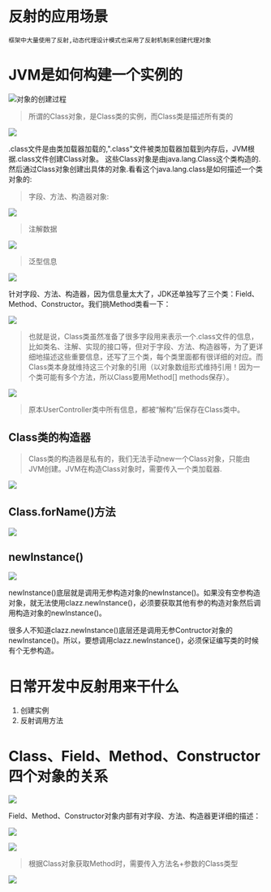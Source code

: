 # 反射的应用场景

    框架中大量使用了反射,动态代理设计模式也采用了反射机制来创建代理对象
    
# JVM是如何构建一个实例的

![对象的创建过程](../pics/JVM是如何构建一个实例的.jpg)

>所谓的Class对象，是Class类的实例，而Class类是描述所有类的

![](../pics/Class对象图解.jpg)

.class文件是由类加载器加载的,".class"文件被类加载器加载到内存后，JVM根据.class文件创建Class对象。
这些Class对象是由java.lang.Class这个类构造的.然后通过Class对象创建出具体的对象.看看这个java.lang.class是如何描述一个类对象的:

>字段、方法、构造器对象:

![](../pics/Class类.jpg)

>注解数据

![](../pics/Class类02.png)

>泛型信息

![](../pics/Class类03.png)

针对字段、方法、构造器，因为信息量太大了，JDK还单独写了三个类：Field、Method、Constructor。我们挑Method类看一下：

![](../pics/Class类-Method.jpg)

>也就是说，Class类虽然准备了很多字段用来表示一个.class文件的信息，比如类名、注解、实现的接口等，但对于字段、方法、构造器等，为了更详细地描述这些重要信息，还写了三个类，每个类里面都有很详细的对应。而Class类本身就维持这三个对象的引用（以对象数组形式维持引用！因为一个类可能有多个方法，所以Class要用Method[] methods保存）。

![](../pics/Class-Method-图解.jpg)

>原本UserController类中所有信息，都被“解构”后保存在Class类中。

## Class类的构造器

>Class类的构造器是私有的，我们无法手动new一个Class对象，只能由JVM创建。JVM在构造Class对象时，需要传入一个类加载器.

![](../pics/Class的构造器.jpg)

## Class.forName()方法

![](../pics/Class.forName()方法.jpg)

## newInstance()

![](../pics/Class-newInstance().jpg)

newInstance()底层就是调用无参构造对象的newInstance()。如果没有空参构造对象，就无法使用clazz.newInstance()，必须要获取其他有参的构造对象然后调用构造对象的newInstance()。

很多人不知道clazz.newInstance()底层还是调用无参Contructor对象的newInstance()。所以，要想调用clazz.newInstance()，必须保证编写类的时候有个无参构造。

# 日常开发中反射用来干什么

1. 创建实例
2. 反射调用方法

# Class、Field、Method、Constructor四个对象的关系

![](../pics/b.jpg)

Field、Method、Constructor对象内部有对字段、方法、构造器更详细的描述：

![](../pics/a.jpg)

![](../pics/Class类中的信息描述.jpg)

>根据Class对象获取Method时，需要传入方法名+参数的Class类型

![](../pics/c.jpg)